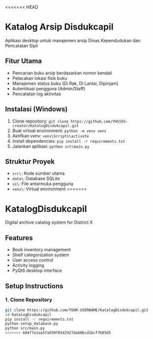 <<<<<<< HEAD
# Katalog Arsip Disdukcapil 
 
Aplikasi desktop untuk manajemen arsip Dinas Kependudukan dan Pencatatan Sipil 
 
## Fitur Utama 
- Pencarian buku arsip berdasarkan nomor kendali 
- Pelacakan lokasi fisik buku 
- Manajemen status buku (Di Rak, Di Lantai, Dipinjam) 
- Autentikasi pengguna (Admin/Staff) 
- Pencatatan log aktivitas 
 
## Instalasi (Windows) 
1. Clone repository: `git clone https://github.com/YHS555-creator/KatalogDisdukcapil.git` 
2. Buat virtual environment: `python -m venv venv` 
3. Aktifkan venv: `venv\Scripts\activate` 
4. Install dependencies: `pip install -r requirements.txt` 
5. Jalankan aplikasi: `python src\main.py` 
 
## Struktur Proyek 
- `src\`: Kode sumber utama 
- `data\`: Database SQLite 
- `ui\`: File antarmuka pengguna 
- `venv\`: Virtual environment 
=======
# KatalogDisdukcapil
Digital archive catalog system for District X

## Features
- Book inventory management
- Shelf categorization system
- User access control
- Activity logging
- PyQt6 desktop interface

## Setup Instructions

### 1. Clone Repository
```bash
git clone https://github.com/YOUR-USERNAME/KatalogDisdukcapil.git
cd KatalogDisdukcapil
pip install -r requirements.txt
python setup_database.py
python src/main.py
>>>>>>> 684f7a1aa5fa930f8542927dab0bcd1bcf7685d5
